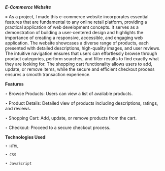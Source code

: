 **_E-Commerce Website_**

» As a project, I made this e-commerce website incorporates essential features that are fundamental to any online retail platform, providing a practical application of web 
  development concepts. It serves as a demonstration of building a user-centered design and highlights the importance of creating a responsive, accessible, and engaging web
  application. The website showcases a diverse range of products, each presented with detailed descriptions, high-quality images, and user reviews. The intuitive navigation 
  ensures that users can effortlessly browse through product categories, perform searches, and filter results to find exactly what they are looking for. The shopping cart 
  functionality allows users to add, update, or remove items, while the secure and efficient checkout process ensures a smooth transaction experience.

**Features**

‣ Browse Products: Users can view a list of available products.

‣ Product Details: Detailed view of products including descriptions, ratings, and reviews.

‣ Shopping Cart: Add, update, or remove products from the cart.

‣ Checkout: Proceed to a secure checkout process.

**Technologies Used**
  
    • HTML
    
    • CSS
    
    • JavaScript
